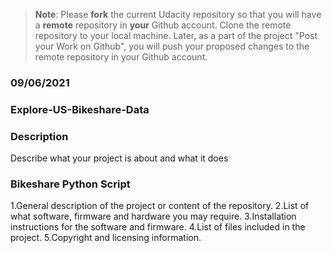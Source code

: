 >**Note**: Please **fork** the current Udacity repository so that you will have a **remote** repository in **your** Github account. Clone the remote repository to your local machine. Later, as a part of the project "Post your Work on Github", you will push your proposed changes to the remote repository in your Github account.

### 09/06/2021

### Explore-US-Bikeshare-Data

### Description
Describe what your project is about and what it does

### Bikeshare Python Script

1.General description of the project or content of the repository.
2.List of what software, firmware and hardware you may require.
3.Installation instructions for the software and firmware.
4.List of files included in the project.
5.Copyright and licensing information.
